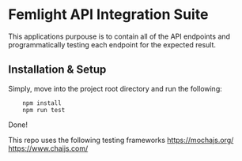# Femlight API Integration Suite
This applications purpouse is to contain all of the API endpoints and programmatically testing each endpoint for the expected result.

## Installation & Setup
Simply, move into the project root directory and run the following:
```
    npm install
    npm run test
```
Done!



This repo uses the following testing frameworks
https://mochajs.org/
https://www.chaijs.com/
